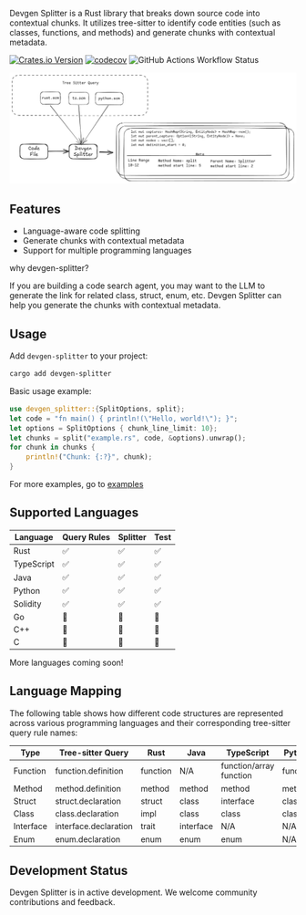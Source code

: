 Devgen Splitter is a Rust library that breaks down source code into contextual chunks. 
It utilizes tree-sitter to identify code entities (such as classes, functions, and methods) and generate chunks with contextual metadata.

[![Crates.io Version](https://img.shields.io/crates/v/devgen-splitter)](https://crates.io/crates/devgen-splitter)
[![codecov](https://codecov.io/github/imotai/devgen-splitter/graph/badge.svg?token=3YSFEZ4JLI)](https://codecov.io/github/imotai/devgen-splitter)
![GitHub Actions Workflow Status](https://img.shields.io/github/actions/workflow/status/imotai/devgen-splitter/rust.yml)


![splitter](./images/splitter.png)

## Features

- Language-aware code splitting
- Generate chunks with contextual metadata
- Support for multiple programming languages

why devgen-splitter?

If you are building a code search agent, you may want to the LLM to generate the link for related class, struct, enum, etc. Devgen Splitter can help you generate the chunks with contextual metadata.

## Usage


Add `devgen-splitter` to your project:

```bash
cargo add devgen-splitter
```

Basic usage example:

```rust
use devgen_splitter::{SplitOptions, split};
let code = "fn main() { println!(\"Hello, world!\"); }";
let options = SplitOptions { chunk_line_limit: 10};
let chunks = split("example.rs", code, &options).unwrap();
for chunk in chunks {
    println!("Chunk: {:?}", chunk);
}
```
For more examples, go to [examples](./examples)

## Supported Languages

| Language   | Query Rules | Splitter | Test |
|------------|-------------|----------|------|
| Rust       | ✅          | ✅       | ✅   |
| TypeScript | ✅          | ✅       | ✅   |
| Java       | ✅          | ✅       | ✅   |
| Python     | ✅          | ✅       | ✅   |
| Solidity   | ✅          | ✅       | ✅   |
| Go         | 🚧          | 🚧       | 🚧   |
| C++        | 🚧          | 🚧       | 🚧   |
| C          | 🚧          | 🚧       | 🚧   |

More languages coming soon!

## Language Mapping

The following table shows how different code structures are represented across various programming languages and their corresponding tree-sitter query rule names:

| Type       | Tree-sitter Query | Rust     | Java     | TypeScript | Python   | Go       | C++      |
|------------|-------------------|----------|----------|------------|----------|----------|----------|
| Function   | function.definition | function     | N/A   | function/array function   | function     | function  | function |
| Method   | method.definition | method    | method   | method   | method      | method     | method |
| Struct     | struct.declaration | struct  | class    | interface  | class    | struct   | struct   |
| Class      | class.declaration | impl     | class    | class      | class    | N/A      | class    |
| Interface  | interface.declaration | trait | interface| N/A  | N/A      | N/A| N/A      | N/A      |
| Enum       | enum.declaration  | enum     | enum     | enum       | N/A      | N/A      | enum     |


## Development Status

Devgen Splitter is in active development. We welcome community contributions and feedback.

